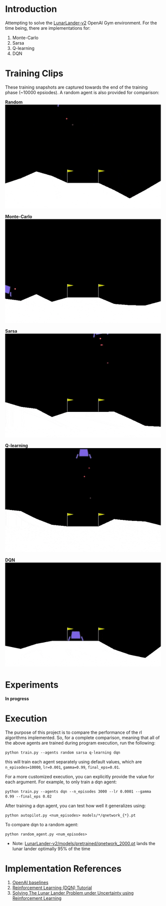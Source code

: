 # Introduction  
Attempting to solve the [LunarLander-v2](https://gym.openai.com/envs/LunarLander-v2/) OpenAI Gym
environment. For the time being, there are implementations for:  
1. Monte-Carlo 
2. Sarsa
3. Q-learning
4. DQN

# Training Clips
These training snapshots are captured towards the end of the training phase (~10000 epsiodes). A random agent is also
provided for comparison:  

**Random**  
![random](data/random.gif)

**Monte-Carlo**  
![monte-carlo](data/monte_carlo.gif)  


**Sarsa**  
![sarsa](data/sarsa.gif)  


**Q-learning**  
![q-learning](data/qlearning.gif)


**DQN**  
![dqn](data/dqn.gif)


# Experiments
**In progress**


# Execution
The purpose of this project is to compare the performance of the rl algorithms implemented. So, for a 
complete comparison, meaning that all of the above agents are trained during program execution, run the
following:

```
python train.py --agents random sarsa q-learning dqn
```
this will train each agent separately using default values, which are
`n_episodes=10000`, `lr=0.001`, `gamma=0.99`, `final_eps=0.01`.  

For a more customized execution, you can explicitly provide the value for each
argument. For example, to only train a dqn agent:

```
python train.py --agents dqn --n_episodes 3000 --lr 0.0001 --gamma 0.99 --final_eps 0.02
```

After training a dqn agent, you can test how well it generalizes using:
```
python autopilot.py <num_episodes> models/*/qnetwork_{*}.pt
```  
To compare dqn to a random agent:
```
python random_agent.py <num_episodes>
```
- Note: [LunarLander-v2/models/pretrained/qnetwork_2000.pt](models/pretrained/qnetwork_2000.pt) lands the lunar lander optimally 95% of the time


# Implementation References  
1. [OpenAI baselines](https://github.com/openai/baselines)
2. [Reinforcement Learning (DQN) Tutorial](https://pytorch.org/tutorials/intermediate/reinforcement_q_learning.html)
3. [Solving The Lunar Lander Problem under Uncertainty using Reinforcement Learning](https://arxiv.org/abs/2011.11850)

